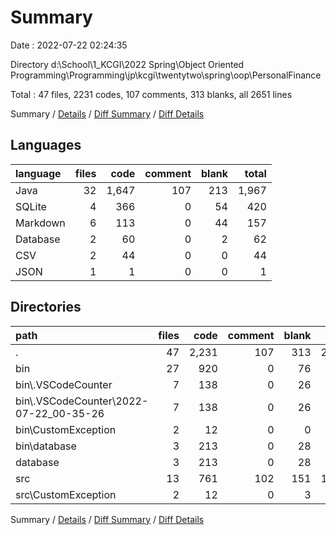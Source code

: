 # Summary

Date : 2022-07-22 02:24:35

Directory d:\\School\\1_KCGI\\2022 Spring\\Object Oriented Programming\\Programming\\jp\\kcgi\\twentytwo\\spring\\oop\\PersonalFinance

Total : 47 files,  2231 codes, 107 comments, 313 blanks, all 2651 lines

Summary / [Details](details.md) / [Diff Summary](diff.md) / [Diff Details](diff-details.md)

## Languages
| language | files | code | comment | blank | total |
| :--- | ---: | ---: | ---: | ---: | ---: |
| Java | 32 | 1,647 | 107 | 213 | 1,967 |
| SQLite | 4 | 366 | 0 | 54 | 420 |
| Markdown | 6 | 113 | 0 | 44 | 157 |
| Database | 2 | 60 | 0 | 2 | 62 |
| CSV | 2 | 44 | 0 | 0 | 44 |
| JSON | 1 | 1 | 0 | 0 | 1 |

## Directories
| path | files | code | comment | blank | total |
| :--- | ---: | ---: | ---: | ---: | ---: |
| . | 47 | 2,231 | 107 | 313 | 2,651 |
| bin | 27 | 920 | 0 | 76 | 996 |
| bin\\.VSCodeCounter | 7 | 138 | 0 | 26 | 164 |
| bin\\.VSCodeCounter\\2022-07-22_00-35-26 | 7 | 138 | 0 | 26 | 164 |
| bin\\CustomException | 2 | 12 | 0 | 0 | 12 |
| bin\\database | 3 | 213 | 0 | 28 | 241 |
| database | 3 | 213 | 0 | 28 | 241 |
| src | 13 | 761 | 102 | 151 | 1,014 |
| src\\CustomException | 2 | 12 | 0 | 3 | 15 |

Summary / [Details](details.md) / [Diff Summary](diff.md) / [Diff Details](diff-details.md)